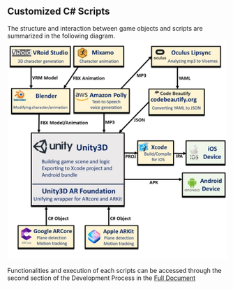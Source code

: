 ## Customized C# Scripts
The structure and interaction between game objects and scripts are summarized in the following diagram.   
![alt](https://github.com/COL-inno/3D-Eucliden-Space-AR/blob/master/Images/software_and_libs_slide.jpg)      

Functionalities and execution of each scripts can be accessed through the second section of the Development Process in the [Full Document](https://github.com/COL-inno/3D-Eucliden-Space-AR/blob/master/3DEuclideanSpaceAR_Document.pdf)     
